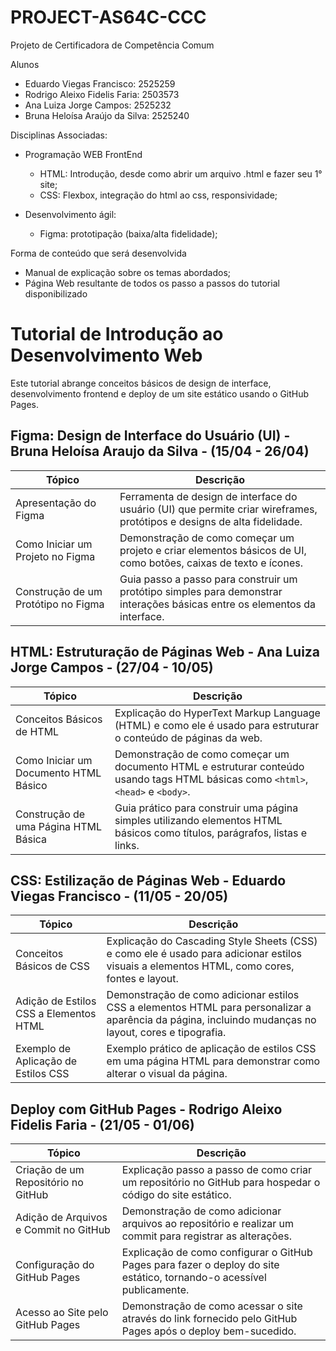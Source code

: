 # PROJECT-AS64C-CCC
Projeto de Certificadora de Competência Comum

Alunos
- Eduardo Viegas Francisco: 2525259
- Rodrigo Aleixo Fidelis Faria: 2503573
- Ana Luiza Jorge Campos: 2525232
- Bruna Heloísa Araújo da Silva: 2525240

Disciplinas Associadas:
- Programação WEB FrontEnd
  - HTML: Introdução, desde como abrir um arquivo .html e fazer seu 1° site;
  - CSS: Flexbox, integração do html ao css, responsividade;

- Desenvolvimento ágil:
  - Figma: prototipação (baixa/alta fidelidade);

Forma de conteúdo que será desenvolvida 
- Manual de explicação sobre os temas abordados;
- Página Web resultante de todos os passo a passos do tutorial disponibilizado

# Tutorial de Introdução ao Desenvolvimento Web

Este tutorial abrange conceitos básicos de design de interface, desenvolvimento frontend e deploy de um site estático usando o GitHub Pages.

## Figma: Design de Interface do Usuário (UI) - Bruna Heloísa Araujo da Silva - (15/04 - 26/04) 

| Tópico                                   | Descrição                                                                                                                                                      |
|------------------------------------------|----------------------------------------------------------------------------------------------------------------------------------------------------------------|
| Apresentação do Figma                    | Ferramenta de design de interface do usuário (UI) que permite criar wireframes, protótipos e designs de alta fidelidade.                                      |
| Como Iniciar um Projeto no Figma         | Demonstração de como começar um projeto e criar elementos básicos de UI, como botões, caixas de texto e ícones.                                                |
| Construção de um Protótipo no Figma      | Guia passo a passo para construir um protótipo simples para demonstrar interações básicas entre os elementos da interface.                                    |

## HTML: Estruturação de Páginas Web - Ana Luiza Jorge Campos - (27/04 - 10/05)

| Tópico                                   | Descrição                                                                                                                                                      |
|------------------------------------------|----------------------------------------------------------------------------------------------------------------------------------------------------------------|
| Conceitos Básicos de HTML                | Explicação do HyperText Markup Language (HTML) e como ele é usado para estruturar o conteúdo de páginas da web.                                                |
| Como Iniciar um Documento HTML Básico   | Demonstração de como começar um documento HTML e estruturar conteúdo usando tags HTML básicas como `<html>`, `<head>` e `<body>`.                               |
| Construção de uma Página HTML Básica     | Guia prático para construir uma página simples utilizando elementos HTML básicos como títulos, parágrafos, listas e links.                                      |

## CSS: Estilização de Páginas Web - Eduardo Viegas Francisco - (11/05 - 20/05)

| Tópico                                   | Descrição                                                                                                                                                      |
|------------------------------------------|----------------------------------------------------------------------------------------------------------------------------------------------------------------|
| Conceitos Básicos de CSS                 | Explicação do Cascading Style Sheets (CSS) e como ele é usado para adicionar estilos visuais a elementos HTML, como cores, fontes e layout.                    |
| Adição de Estilos CSS a Elementos HTML  | Demonstração de como adicionar estilos CSS a elementos HTML para personalizar a aparência da página, incluindo mudanças no layout, cores e tipografia.       |
| Exemplo de Aplicação de Estilos CSS      | Exemplo prático de aplicação de estilos CSS em uma página HTML para demonstrar como alterar o visual da página.                                                |

## Deploy com GitHub Pages - Rodrigo Aleixo Fidelis Faria - (21/05 - 01/06)

| Tópico                                   | Descrição                                                                                                                                                      |
|------------------------------------------|----------------------------------------------------------------------------------------------------------------------------------------------------------------|
| Criação de um Repositório no GitHub     | Explicação passo a passo de como criar um repositório no GitHub para hospedar o código do site estático.                                                      |
| Adição de Arquivos e Commit no GitHub   | Demonstração de como adicionar arquivos ao repositório e realizar um commit para registrar as alterações.                                                       |
| Configuração do GitHub Pages            | Explicação de como configurar o GitHub Pages para fazer o deploy do site estático, tornando-o acessível publicamente.                                           |
| Acesso ao Site pelo GitHub Pages         | Demonstração de como acessar o site através do link fornecido pelo GitHub Pages após o deploy bem-sucedido.                                                     |
